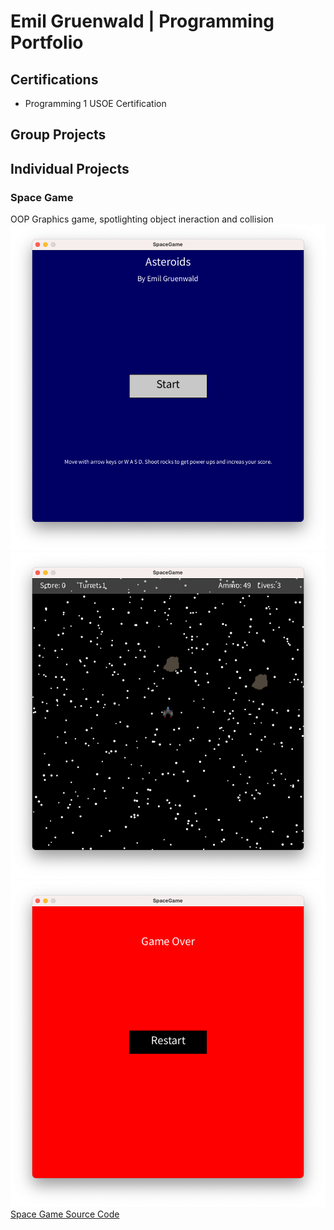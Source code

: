 # Emil Gruenwald | Programming Portfolio

## Certifications
* Programming 1 USOE Certification

## Group Projects


## Individual Projects

### Space Game
OOP Graphics game, spotlighting object ineraction and collision
![Space Game Menu](https://github.com/Emil-Gruenwald/Programming23-24/blob/main/images/sg1.png?raw=true)
![Space Game Gameplay](https://github.com/Emil-Gruenwald/Programming23-24/blob/main/images/sg2.png?raw=true)
![Space Game Gameover](https://github.com/Emil-Gruenwald/Programming23-24/blob/main/images/sg3.png?raw=true)
[Space Game Source Code](https://github.com/Emil-Gruenwald/Programming23-24/blob/main/src/SpaceGame.zip)
